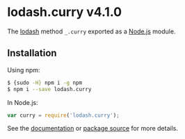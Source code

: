 # lodash.curry v4.1.0

The [lodash](https://lodash.com/) method `_.curry` exported as a [Node.js](https://nodejs.org/) module.

## Installation

Using npm:
```bash
$ {sudo -H} npm i -g npm
$ npm i --save lodash.curry
```

In Node.js:
```js
var curry = require('lodash.curry');
```

See the [documentation](https://lodash.com/docs#curry) or [package source](https://github.com/lodash/lodash/blob/4.1.0-npm-packages/lodash.curry) for more details.
